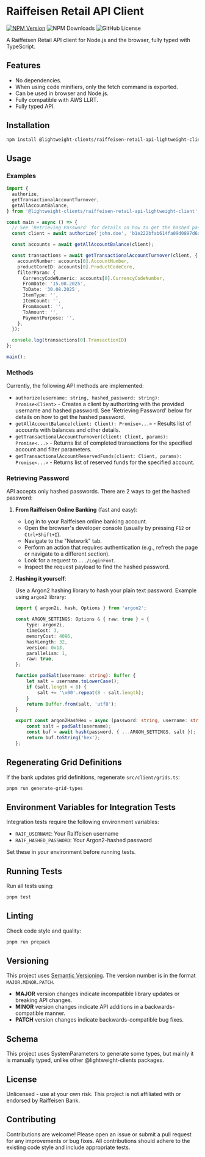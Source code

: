 ﻿# Raiffeisen Retail API Client

[![NPM Version](https://img.shields.io/npm/v/raiffeisen-retail-api)](https://www.npmjs.com/package/raiffeisen-retail-api)
![NPM Downloads](https://img.shields.io/npm/dm/raiffeisen-retail-api)
![GitHub License](https://img.shields.io/github/license/raiffeisen-retail-api)

A Raiffeisen Retail API client for Node.js and the browser, fully typed with TypeScript.

## Features

- No dependencies.
- When using code minifiers, only the fetch command is exported.
- Can be used in browser and Node.js.
- Fully compatible with AWS LLRT.
- Fully typed API.

## Installation

```bash
npm install @lightweight-clients/raiffeisen-retail-api-lightweight-client
```

## Usage

### Examples

```typescript
import {
  authorize,
  getTransactionalAccountTurnover,
  getAllAccountBalance,
} from '@lightweight-clients/raiffeisen-retail-api-lightweight-client';

const main = async () => {
  // See 'Retrieving Password' for details on how to get the hashed password.
  const client = await authorize('john.doe', 'b1e222bfab614fa09d0897d6a5ee82d0b1e222bfab614fa09d0897d6a5ee82d0');

  const accounts = await getAllAccountBalance(client);

  const transactions = await getTransactionalAccountTurnover(client, {
    accountNumber: accounts[0].AccountNumber,
    productCoreID: accounts[0].ProductCodeCore,
    filterParam: {
      CurrencyCodeNumeric: accounts[0].CurrencyCodeNumber,
      FromDate: '15.08.2025',
      ToDate: '30.08.2025',
      ItemType: '',
      ItemCount: '',
      FromAmount: '',
      ToAmount: '',
      PaymentPurpose: '',
    },
  });

  console.log(transactions[0].TransactionID)
};

main();
```

### Methods

Currently, the following API methods are implemented:

- `authorize(username: string, hashed_password: string): Promise<Client>` -
  Creates a client by authorizing with the provided username and hashed password.
  See 'Retrieving Password' below for details on how to get the hashed password.
- `getAllAccountBalance(client: Client): Promise<...>` -
  Results list of accounts with balances and other details.
- `getTransactionalAccountTurnover(client: Client, params): Promise<...>` -
  Returns list of completed transactions for the specified account and filter parameters.
- `getTransactionalAccountReservedFunds(client: Client, params): Promise<...>` -
  Returns list of reserved funds for the specified account.

### Retrieving Password

API accepts only hashed passwords. There are 2 ways to get the hashed password:

1. **From Raiffeisen Online Banking** (fast and easy):
   - Log in to your Raiffeisen online banking account.
   - Open the browser's developer console (usually by pressing `F12` or `Ctrl+Shift+I`).
   - Navigate to the "Network" tab.
   - Perform an action that requires authentication (e.g., refresh the page or navigate to a different section).
   - Look for a request to `.../LoginFont`.
   - Inspect the request payload to find the hashed password.

2. **Hashing it yourself**:

   Use a Argon2 hashing library to hash your plain text password.
   Example using `argon2` library:

   ```typescript
   import { argon2i, hash, Options } from 'argon2';
   
   const ARGON_SETTINGS: Options & { raw: true } = {
       type: argon2i,
       timeCost: 3,
       memoryCost: 4096,
       hashLength: 32,
       version: 0x13,
       parallelism: 1,
       raw: true,
   };
   
   function padSalt(username: string): Buffer {
       let salt = username.toLowerCase();
       if (salt.length < 8) {
           salt += '\x00'.repeat(8 - salt.length);
       }
       return Buffer.from(salt, 'utf8');
   }
   
   export const argon2HashHex = async (password: string, username: string): Promise<string> => {
       const salt = padSalt(username);
       const buf = await hash(password, { ...ARGON_SETTINGS, salt });
       return buf.toString('hex');
   };
   ```

## Regenerating Grid Definitions

If the bank updates grid definitions, regenerate `src/client/grids.ts`:

```bash
pnpm run generate-grid-types
```

## Environment Variables for Integration Tests

Integration tests require the following environment variables:

- `RAIF_USERNAME`: Your Raiffeisen username
- `RAIF_HASHED_PASSWORD`: Your Argon2-hashed password

Set these in your environment before running tests.

## Running Tests

Run all tests using:

```bash
pnpm test
```

## Linting

Check code style and quality:

```bash
pnpm run prepack
```

## Versioning

This project uses [Semantic Versioning](https://semver.org/). The version number is in the format `MAJOR.MINOR.PATCH`.

- **MAJOR** version changes indicate incompatible library updates or breaking API changes.
- **MINOR** version changes indicate API additions in a backwards-compatible manner.
- **PATCH** version changes indicate backwards-compatible bug fixes.

## Schema

This project uses SystemParameters to generate some types, but mainly it is manually typed,
unlike other @lightweight-clients packages.

## License

Unlicensed - use at your own risk. This project is not affiliated with or endorsed by Raiffeisen Bank.

## Contributing

Contributions are welcome! Please open an issue or submit a pull request for any improvements or bug fixes.
All contributions should adhere to the existing code style and include appropriate tests.
